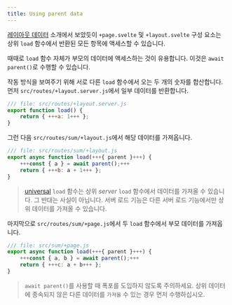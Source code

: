 ```yaml
---
title: Using parent data
---
```


[레이아웃 데이터](/tutorial/layout-data) 소개에서 보았듯이 `+page.svelte` 및 `+layout.svelte` 구성 요소는 상위 `load` 함수에서 반환된 모든 항목에 액세스할 수 있습니다.

때때로 `load` 함수 자체가 부모의 데이터에 액세스하는 것이 유용합니다. 이것은 `await parent()`로 수행할 수 있습니다.

작동 방식을 보여주기 위해 서로 다른 `load` 함수에서 오는 두 개의 숫자를 합산합니다. 먼저 `src/routes/+layout.server.js`에서 일부 데이터를 반환합니다.

```js
/// file: src/routes/+layout.server.js
export function load() {
	return { +++a: 1+++ };
}
```

그런 다음 `src/routes/sum/+layout.js`에서 해당 데이터를 가져옵니다.

```js
/// file: src/routes/sum/+layout.js
export async function load(+++{ parent }+++) {
	+++const { a } = await parent();+++
	return { +++b: a + 1+++ };
}
```

> [universal](/tutorial/universal-load-functions) `load` 함수는 상위 _server_ `load` 함수에서 데이터를 가져올 수 있습니다. 그 반대는 사실이 아닙니다. 서버 로드 기능은 다른 서버 로드 기능에서만 상위 데이터를 가져올 수 있습니다.

마지막으로 `src/routes/sum/+page.js`에서 두 `load` 함수에서 부모 데이터를 가져옵니다.

```js
/// file: src/sum/+page.js
export async function load(+++{ parent }+++) {
	+++const { a, b } = await parent();+++
	return { +++c: a + b+++ };
}
```

> `await parent()`를 사용할 때 폭포를 도입하지 않도록 주의하세요. 상위 데이터에 종속되지 않은 다른 데이터를 `가져올` 수 있는 경우 먼저 수행하십시오.
